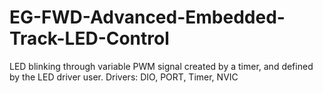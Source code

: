 # EG-FWD-Advanced-Embedded-Track-LED-Control

LED blinking through variable PWM signal created by a timer, and defined by the LED driver user. Drivers: DIO, PORT, Timer, NVIC
